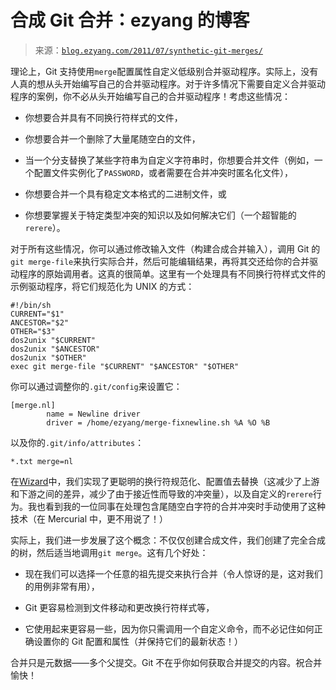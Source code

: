 <!--yml

类别：未分类

日期：2024-07-01 18:17:42

-->

# 合成 Git 合并：ezyang 的博客

> 来源：[`blog.ezyang.com/2011/07/synthetic-git-merges/`](http://blog.ezyang.com/2011/07/synthetic-git-merges/)

理论上，Git 支持使用`merge`配置属性自定义低级别合并驱动程序。实际上，没有人真的想从头开始编写自己的合并驱动程序。对于许多情况下需要自定义合并驱动程序的案例，你不必从头开始编写自己的合并驱动程序！考虑这些情况：

+   你想要合并具有不同换行符样式的文件，

+   你想要合并一个删除了大量尾随空白的文件，

+   当一个分支替换了某些字符串为自定义字符串时，你想要合并文件（例如，一个配置文件实例化了`PASSWORD`，或者需要在合并冲突时匿名化文件），

+   你想要合并一个具有稳定文本格式的二进制文件，或

+   你想要掌握关于特定类型冲突的知识以及如何解决它们（一个超智能的`rerere`）。

对于所有这些情况，你可以通过修改输入文件（构建合成合并输入），调用 Git 的`git merge-file`来执行实际合并，然后可能编辑结果，再将其交还给你的合并驱动程序的原始调用者。这真的很简单。这里有一个处理具有不同换行符样式文件的示例驱动程序，将它们规范化为 UNIX 的方式：

```
#!/bin/sh
CURRENT="$1"
ANCESTOR="$2"
OTHER="$3"
dos2unix "$CURRENT"
dos2unix "$ANCESTOR"
dos2unix "$OTHER"
exec git merge-file "$CURRENT" "$ANCESTOR" "$OTHER"

```

你可以通过调整你的`.git/config`来设置它：

```
[merge.nl]
        name = Newline driver
        driver = /home/ezyang/merge-fixnewline.sh %A %O %B

```

以及你的`.git/info/attributes`：

```
*.txt merge=nl

```

在[Wizard](http://scripts.mit.edu/wizard/)中，我们实现了更聪明的换行符规范化、配置值去替换（这减少了上游和下游之间的差异，减少了由于接近性而导致的冲突量），以及自定义的`rerere`行为。我也看到我的一位同事在处理包含尾随空白字符的合并冲突时手动使用了这种技术（在 Mercurial 中，更不用说了！）

实际上，我们进一步发展了这个概念：不仅仅创建合成文件，我们创建了完全合成的树，然后适当地调用`git merge`。这有几个好处：

+   现在我们可以选择一个任意的祖先提交来执行合并（令人惊讶的是，这对我们的用例非常有用），

+   Git 更容易检测到文件移动和更改换行符样式等，

+   它使用起来更容易一些，因为你只需调用一个自定义命令，而不必记住如何正确设置你的 Git 配置和属性（并保持它们的最新状态！）

合并只是元数据——多个父提交。Git 不在乎你如何获取合并提交的内容。祝合并愉快！
